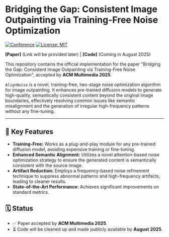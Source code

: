 # Bridging the Gap: Consistent Image Outpainting via Training-Free Noise Optimization

[![Conference](https://img.shields.io/badge/ACM%20MM-2025-blue)](https://2025.acmmm.org/)
[![License: MIT](https://img.shields.io/badge/License-MIT-yellow.svg)](https://opensource.org/licenses/MIT)

**[Paper]** (Link will be provided later) | **[Code]** (Coming in August 2025)

This repository contains the official implementation for the paper "Bridging the Gap: Consistent Image Outpainting via Training-Free Noise Optimization", accepted by **ACM Multimedia 2025**.

`AlignNoise` is a novel, training-free, two-stage noise optimization algorithm for image outpainting. It enhances pre-trained diffusion models to generate high-quality, semantically consistent content beyond the original image boundaries, effectively resolving common issues like semantic misalignment and the generation of irregular high-frequency patterns without any fine-tuning.

---

## 🚀 Key Features

* **Training-Free:** Works as a plug-and-play module for any pre-trained diffusion model, avoiding expensive training or fine-tuning.
* **Enhanced Semantic Alignment:** Utilizes a novel attention-based noise optimization strategy to ensure the generated content is semantically consistent with the source image.
* **Artifact Reduction:** Employs a frequency-based noise refinement technique to suppress abnormal patterns and high-frequency artifacts, leading to cleaner results.
* **State-of-the-Art Performance:** Achieves significant improvements on standard metrics.




## 🗓️ Status

* ✅ Paper accepted by **ACM Multimedia 2025**.
* ⏳ Code will be cleaned up and made publicly available by **August 2025**.

